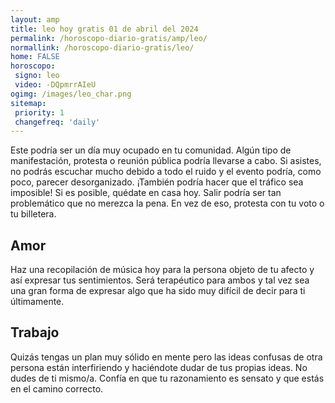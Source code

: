 ```yaml
---
layout: amp
title: leo hoy gratis 01 de abril del 2024 
permalink: /horoscopo-diario-gratis/amp/leo/
normallink: /horoscopo-diario-gratis/leo/
home: FALSE
horoscopo:
 signo: leo
 video: -DQpmrrAIeU
ogimg: /images/leo_char.png
sitemap:
 priority: 1
 changefreq: 'daily'
---
```



Este podría ser un día muy ocupado en tu comunidad. Algún tipo de manifestación, protesta o reunión pública podría llevarse a cabo. Si asistes, no podrás escuchar mucho debido a todo el ruido y el evento podría, como poco, parecer desorganizado. ¡También podría hacer que el tráfico sea imposible! Si es posible, quédate en casa hoy. Salir podría ser tan problemático que no merezca la pena. En vez de eso, protesta con tu voto o tu billetera.

## Amor

Haz una recopilación de música hoy para la persona objeto de tu afecto y así expresar tus sentimientos. Será terapéutico para ambos y tal vez sea una gran forma de expresar algo que ha sido muy difícil de decir para ti últimamente.

## Trabajo

Quizás tengas un plan muy sólido en mente pero las ideas confusas de otra persona están interfiriendo y haciéndote dudar de tus propias ideas. No dudes de ti mismo/a. Confía en que tu razonamiento es sensato y que estás en el camino correcto.